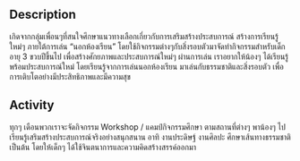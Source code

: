 ## Description

เกิดจากกลุ่มเพื่อนๆที่สนใจศึกษาแนวทางเลือกเกี่ยวกับการเสริมสร้างประสบการณ์ สร้างการเรียนรู้ใหม่ๆ ภายใต้การเล่น “นอกห้องเรียน” โดยใช้กิจกรรมต่างๆกับสิ่งรอบตัวมาจัดทำกิจกรรมสำหรับเด็กอายุ 3 ขวบปีขึ้นไป เพื่อสร้างศักยภาพและประสบการณ์ใหม่ๆ ผ่านการเล่น
เราอยากให้น้องๆ ได้เรียนรู้พร้อมประสบการณ์ใหม่ โดยเรียนรู้จากการเล่นนอกห้องเรียน มาเล่นกับธรรมชาติและสิ่งรอบตัว เพื่อการเติบโตอย่างมีประสิทธิภาพและมีความสุข

## Activity

ทุกๆ เดือนพวกเราจะจัดกิจกรรม Workshop / แคมป์กิจกรรมศึกษา ตามสถานที่ต่างๆ พาน้องๆ ไปเรียนรู้เสริมสร้างประสบการณ์จริงอย่างสนุกสนาน อาทิ งานประดิษฐ์ งานศิลปะ ศึกษาเส้นทางธรรมชาติ เป็นต้น โดยให้เด็กๆ ได้ใช้จินตนาการและความคิดสร้างสรรค์ออกมา
